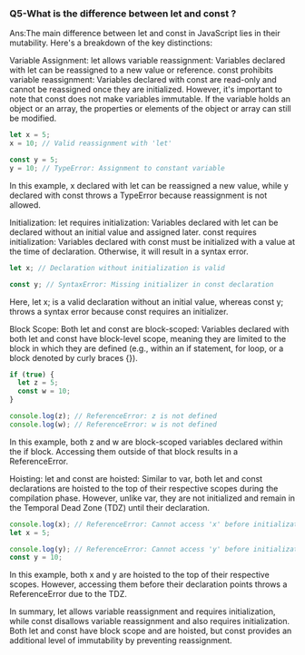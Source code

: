 ### Q5-What is the difference between let and const ?
Ans:The main difference between let and const in JavaScript lies in their mutability. Here's a breakdown of the key distinctions:

Variable Assignment:
let allows variable reassignment: Variables declared with let can be reassigned to a new value or reference.
const prohibits variable reassignment: Variables declared with const are read-only and cannot be reassigned once they are initialized. However, it's important to note that const does not make variables immutable. If the variable holds an object or an array, the properties or elements of the object or array can still be modified.

```JavaScript
let x = 5;
x = 10; // Valid reassignment with 'let'

const y = 5;
y = 10; // TypeError: Assignment to constant variable
```

In this example, x declared with let can be reassigned a new value, while y declared with const throws a TypeError because reassignment is not allowed.

Initialization:
let requires initialization: Variables declared with let can be declared without an initial value and assigned later.
const requires initialization: Variables declared with const must be initialized with a value at the time of declaration. Otherwise, it will result in a syntax error.

```JavaScript
let x; // Declaration without initialization is valid

const y; // SyntaxError: Missing initializer in const declaration
```

Here, let x; is a valid declaration without an initial value, whereas const y; throws a syntax error because const requires an initializer.

Block Scope:
Both let and const are block-scoped: Variables declared with both let and const have block-level scope, meaning they are limited to the block in which they are defined (e.g., within an if statement, for loop, or a block denoted by curly braces {}).

```JavaScript
if (true) {
  let z = 5;
  const w = 10;
}

console.log(z); // ReferenceError: z is not defined
console.log(w); // ReferenceError: w is not defined
```

In this example, both z and w are block-scoped variables declared within the if block. Accessing them outside of that block results in a ReferenceError.

Hoisting:
let and const are hoisted: Similar to var, both let and const declarations are hoisted to the top of their respective scopes during the compilation phase. However, unlike var, they are not initialized and remain in the Temporal Dead Zone (TDZ) until their declaration.

```JavaScript
console.log(x); // ReferenceError: Cannot access 'x' before initialization
let x = 5;

console.log(y); // ReferenceError: Cannot access 'y' before initialization
const y = 10;
```
In this example, both x and y are hoisted to the top of their respective scopes. However, accessing them before their declaration points throws a ReferenceError due to the TDZ.

In summary, let allows variable reassignment and requires initialization, while const disallows variable reassignment and also requires initialization. Both let and const have block scope and are hoisted, but const provides an additional level of immutability by preventing reassignment.



